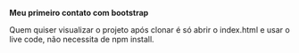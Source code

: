 **Meu primeiro contato com bootstrap**

Quem quiser visualizar o projeto após clonar é só abrir o index.html e usar o live code, não necessita de npm install.
